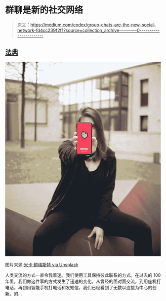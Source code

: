 # 群聊是新的社交网络

> 原文：<https://medium.com/codex/group-chats-are-the-new-social-network-fd4cc239f2f1?source=collection_archive---------0----------------------->

## [法典](https://medium.com/codex)

![](img/755cb2f3a0e08da3f61c4dd7e24a96a6.png)

图片来源:[米卡·鲍梅斯特 via Unsplash](https://unsplash.com/@mbaumi)

人类交流的方式一直令我着迷。我们使用工具保持彼此联系的方式。在过去的 100 年里，我们做这件事的方式发生了迅速的变化。从曾经的面对面交流，到用座机打电话，再到用智能手机打电话和发短信，我们已经看到了无数以连接为中心的创新。的…